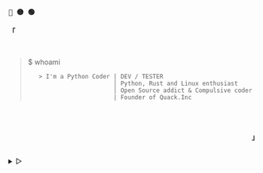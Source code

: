  <p align="left"><b><samp>🔴 🟡 🟢</samp></b></p>

<!-- Profile -->
<p align="left"><strong><samp>「</samp></strong></p>
    <p align="center">
      <samp><br>
       <blockquote>
       $ whoami

       > I'm a Python Coder | DEV / TESTER
                            │ Python, Rust and Linux enthusiast
                            │ Open Source addict & Compulsive coder 
                            | Founder of Quack.Inc

</blockquote>
<br>
</samp><br></p>


    
<p align="right"><strong><samp>」</samp></strong></p>

<br>
<details>
<summary> &#9655;</summary>
<br>


| [ 明絵 My Scripts ](https://github.com/ByDog3r/ByDog3r/wiki) | [ 明宏 My Rice 🍚](https://github.com/ByDog3r/dotfiles) |
| --- | -- |
|![Scripts](https://user-images.githubusercontent.com/66902449/172294261-0ad332e1-e67f-48fa-9f5c-e2fbeec8587a.png)| ![Rice](https://github.com/ByDog3r/ByDog3r/assets/66902449/ff9dee09-1dc9-4700-ac9b-d3d56f7a2d60)|
    
<p align="center"><b><samp> - 
 <a href="mailto:ByDoger@protonmail.com">🌙 email </a>
 ~
 <a href="https://t.me/ByLeonel"> ✨ telegram </a>
 ~
 <a href="https://discord.com/users/ByLeonel#6666"> ☀️ discord </a> 
 - </samp></b></p>
 </details>
